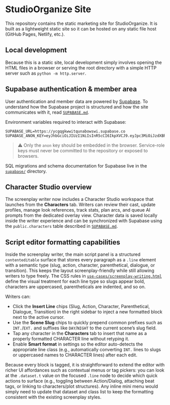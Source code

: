 # StudioOrganize Site

This repository contains the static marketing site for StudioOrganize. It is built as a lightweight static site so it can be hosted on any static file host (GitHub Pages, Netlify, etc.).

## Local development

Because this is a static site, local development simply involves opening the HTML files in a browser or serving the root directory with a simple HTTP server such as `python -m http.server`.

## Supabase authentication & member area

User authentication and member data are powered by [Supabase](https://supabase.com/). To understand how the Supabase project is structured and how the site communicates with it, read [`SUPABASE.md`](SUPABASE.md).

Environment variables required to interact with Supabase:

```
SUPABASE_URL=https://ycgqgkwwitqunabowswi.supabase.co
SUPABASE_ANON_KEY=eyJhbGciOiJIUzI1NiIsInR5cCI6IkpXVCJ9.eyJpc3MiOiJzdXBhYmFzZSIsInJlZiI6InljZ3Fna3d3aXRxdW5hYm93c3dpIiwicm9sZSI6ImFub24iLCJpYXQiOjE3NTkxNTg2NTAsImV4cCI6MjA3NDczNDY1MH0.W0mKqZlHVn6tRYSyZ4VRK4zCpCPC1ICwqtqoWrQMBuU
```

> ⚠️  Only the `anon` key should be embedded in the browser. Service-role keys must never be committed to the repository or exposed to browsers.

SQL migrations and schema documentation for Supabase live in the [`supabase/`](supabase/) directory.

## Character Studio overview

The screenplay writer now includes a Character Studio workspace that launches from the **Characters** tab. Writers can review their cast, update profiles, manage look references, track stats, plan arcs, and queue AI prompts from the dedicated overlay view. Character data is saved locally inside the writer experience and can be synchronized with Supabase using the `public.characters` table described in [`SUPABASE.md`](SUPABASE.md).

## Script editor formatting capabilities

Inside the screenplay writer, the main script panel is a structured `contenteditable` surface that stores every paragraph as a `.line` element with a semantic type (slug, action, character, parenthetical, dialogue, or transition). This keeps the layout screenplay-friendly while still allowing writers to type freely. The CSS rules in [`use-cases/screenplay-writing.html`](use-cases/screenplay-writing.html) define the visual treatment for each line type so slugs appear bold, characters are uppercased, parentheticals are indented, and so on.

Writers can:

* Click the **Insert Line** chips (Slug, Action, Character, Parenthetical, Dialogue, Transition) in the right sidebar to inject a new formatted block next to the active cursor.
* Use the **Scene Slug** chips to quickly prepend common prefixes such as `INT.`/`EXT.` and suffixes like `DAY`/`NIGHT` to the current scene’s slug field.
* Tap any character in the **Characters** tab to insert that name as a properly formatted CHARACTER line without retyping it.
* Enable **Smart format** in settings so the editor auto-detects the appropriate line class (e.g., automatically converting `INT.` lines to slugs or uppercased names to CHARACTER lines) after each edit.

Because every block is tagged, it is straightforward to extend the editor with richer UI affordances such as contextual menus or tag pickers: you can look at the `.dataset.t` value on the focused `.line` node to decide which quick actions to surface (e.g., toggling between Action/Dialog, attaching beat tags, or linking to characters/plot structures). Any inline mini menu would simply need to update that dataset and class list to keep the formatting consistent with the existing screenplay styles.

